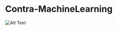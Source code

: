 # Contra-MachineLearning

![Alt Text](https://media.giphy.com/media/v1.Y2lkPTc5MGI3NjExejVtN2M5NG12aGtuMTZ5bG8waG5zOG51OHJlaDl2dTFsdTE4Z3AydCZlcD12MV9pbnRlcm5hbF9naWZfYnlfaWQmY3Q9Zw/3tmqL9e67Hlfa5phjL/giphy-downsized-large.gif)
